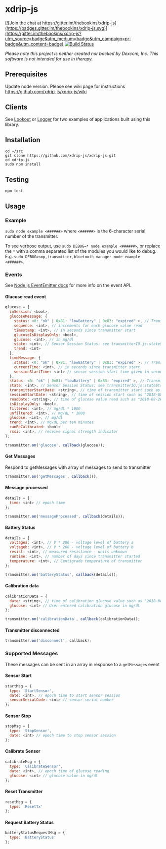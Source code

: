 # xdrip-js

[![Join the chat at https://gitter.im/thebookins/xdrip-js](https://badges.gitter.im/thebookins/xdrip-js.svg)](https://gitter.im/thebookins/xdrip-js?utm_source=badge&utm_medium=badge&utm_campaign=pr-badge&utm_content=badge)
[![Build Status](https://travis-ci.org/xdrip-js/xdrip-js.svg?branch=master)](https://travis-ci.org/xdrip-js/xdrip-js)

*Please note this project is neither created nor backed by Dexcom, Inc. This software is not intended for use in therapy.*
## Prerequisites
Update node version. Please see wiki page for instructions https://github.com/xdrip-js/xdrip-js/wiki

## Clients
See [Lookout](https://github.com/xdrip-js/Lookout) or [Logger](https://github.com/xdrip-js/Logger) for two examples of applications built using this library.

## Installation
```
cd ~/src
git clone https://github.com/xdrip-js/xdrip-js.git
cd xdrip-js
sudo npm install
```
## Testing
```
npm test
```

## Usage

### Example
`sudo node example <######>` where `<######>` is the 6-character serial number of the transmitter.

To see verbose output, use `sudo DEBUG=* node example <######>`, or replace the `*` with a comma separated list of the modules you would like to debug. E.g. `sudo DEBUG=smp,transmitter,bluetooth-manager node example <######>`.

### Events

See [Node.js EventEmitter docs](https://nodejs.org/api/events.html) for more info on the event API.

#### Glucose read event

```javascript
glucose = {
  inSession: <bool>,
  glucoseMessage: {
    status: <0: "ok" | 0x81: "lowBattery" | 0x83: "expired" >, // Transmitter Status
    sequence: <int>, // increments for each glucose value read
    timestamp: <int>, // in seconds since transmitter start
    glucoseIsDisplayOnly: <bool>,
    glucose: <int>, // in mg/dl
    state: <int>, // Sensor Session Status: see transmitterIO.js:stateString() for full list of values
    trend: <int>
  },
  timeMessage: {
    status: <0: "ok" | 0x81: "lowBattery" | 0x83: "expired" >, // Transmitter Status
    currentTime: <int>, // in seconds since transmitter start
    sessionStartTime: <int> // sensor session start time given in seconds since transmitter start
  },
  status: <0: "ok" | 0x81: "lowBattery" | 0x83: "expired" >, // Transmitter Status
  state: <int>, // Sensor Session Status: see transmitterIO.js:stateString() for full list of values
  transmitterStartDate: <string>, // time of transmitter start such as "2018-05-10T23:58:45.294Z"
  sessionStartDate: <string>, // time of session start such as "2018-08-23T16:09:34.294Z"
  readDate: <string>, // time of glucose value read such as "2018-08-26T18:58:19.294Z"
  isDisplayOnly: <bool>,
  filtered: <int>, // mg/dL * 1000
  unfiltered: <int>, // mg/dL * 1000
  glucose: <int>, // mg/dl
  trend: <int>, // mg/dL per ten minutes
  canBeCalibrated: <bool>
  rssi: <int>, // receive signal strength indicator
};

transmitter.on('glucose', callback(glucose));
```

#### Get Messages

Respond to getMessages with array of messages to send to transmitter

```javascript
transmitter.on('getMessages', callback());
```

#### Message processed

```javascript
details = {
  time: <int> // epoch time
};

transmitter.on('messageProcessed', callback(details));
```

#### Battery Status
```javascript
details = {
  voltagea: <int>, // V * 200 - voltage level of battery a
  voltageb: <int>, // V * 200 - voltage level of battery b
  resist: <int>, // measured resistance - units unknown
  runtime: <int>, // number of days since transmitter started
  temperature: <int>, // Centigrade temperature of transmitter
};

transmitter.on('batteryStatus', callback(details));
```

#### Calibration data
```javascript
calibrationData = {
  date: <string>, // time of calibration glucose value such as "2018-08-26T18:58:19.294Z"
  glucose: <int> // User entered calibration glucose in mg/dL
};

transmitter.on('calibrationData', callback(calibrationData));
```

#### Transmitter disconnected

```javascript
transmitter.on('disconnect', callback);
```

### Supported Messages

These messages can be sent in an array in response to a `getMessages` event

#### Sensor Start

```javascript
startMsg = {
  type: 'StartSensor',
  date: <int>, // epoch time to start sensor session
  sensorSerialCode: <int> // sensor serial number
};
```

#### Sensor Stop

```javascript
stopMsg = {
  type: 'StopSensor',
  date: <int> // epoch time to stop sensor session
};
```

#### Calibrate Sensor

```javascript
calibrateMsg = {
  type: 'CalibrateSensor',
  date: <int>, // epoch time of glucose reading
  glucose: <int> // glucose value in mg/dL
};
```

#### Reset Transmitter

```javascript
resetMsg = {
  type: 'ResetTx'
};
```

#### Request Battery Status

```javascript
batteryStatusRequestMsg = {
  type: 'BatteryStatus'
};
```


